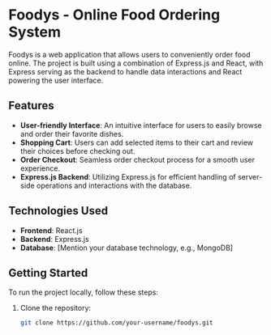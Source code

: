 # Foodys - Online Food Ordering System

Foodys is a web application that allows users to conveniently order food online. The project is built using a combination of Express.js and React, with Express serving as the backend to handle data interactions and React powering the user interface.

## Features

- **User-friendly Interface**: An intuitive interface for users to easily browse and order their favorite dishes.
- **Shopping Cart**: Users can add selected items to their cart and review their choices before checking out.
- **Order Checkout**: Seamless order checkout process for a smooth user experience.
- **Express.js Backend**: Utilizing Express.js for efficient handling of server-side operations and interactions with the database.

## Technologies Used

- **Frontend**: React.js
- **Backend**: Express.js
- **Database**: [Mention your database technology, e.g., MongoDB]

## Getting Started

To run the project locally, follow these steps:

1. Clone the repository:

   ```bash
   git clone https://github.com/your-username/foodys.git
